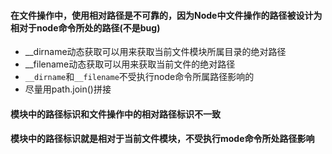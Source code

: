 #### 在文件操作中，使用相对路径是不可靠的，因为Node中文件操作的路径被设计为相对于node命令所处的路径(不是bug)

* __dirname动态获取可以用来获取当前文件模块所属目录的绝对路径
* __filename动态获取可以用来获取当前文件的绝对路径
* `__dirname`和`__filename`不受执行node命令所属路径影响的
* 尽量用path.join()拼接



#### 模块中的路径标识和文件操作中的相对路径标识不一致

#### 模块中的路径标识就是相对于当前文件模块，不受执行mode命令所处路径影响

